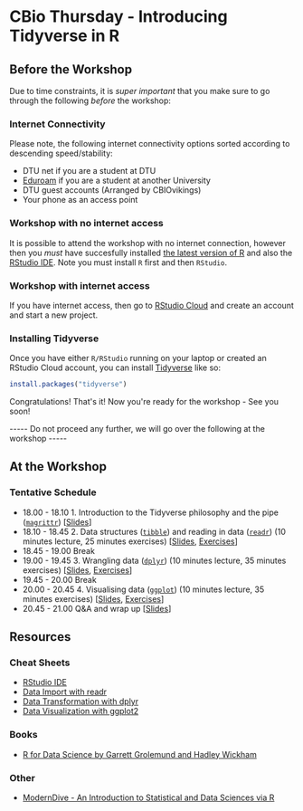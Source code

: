 CBio Thursday - Introducing Tidyverse in R
================

Before the Workshop
-------------------

Due to time constraints, it is *super important* that you make sure to go through the following *before* the workshop:

### Internet Connectivity

Please note, the following internet connectivity options sorted according to descending speed/stability:

-   DTU net if you are a student at DTU
-   [Eduroam](https://www.eduroam.org/) if you are a student at another University
-   DTU guest accounts (Arranged by CBIOvikings)
-   Your phone as an access point

### Workshop with no internet access

It is possible to attend the workshop with no internet connection, however then you *must* have succesfully installed [the latest version of R](https://mirrors.dotsrc.org/cran/) and also the [RStudio IDE](https://www.rstudio.com/products/rstudio/download/#download). Note you must install `R` first and then `RStudio`.

### Workshop with internet access

If you have internet access, then go to [RStudio Cloud](https://rstudio.cloud/) and create an account and start a new project.

### Installing Tidyverse

Once you have either `R/RStudio` running on your laptop or created an RStudio Cloud account, you can install [Tidyverse](https://www.tidyverse.org/) like so:

``` r
install.packages("tidyverse")
```

Congratulations! That's it! Now you're ready for the workshop - See you soon!

----- Do not proceed any further, we will go over the following at the workshop -----

At the Workshop
---------------

### Tentative Schedule

-   18.00 - 18.10 1. Introduction to the Tidyverse philosophy and the pipe ([`magrittr`](https://cran.r-project.org/web/packages/magrittr/README.html)) \[[Slides](http://htmlpreview.github.io/?https://github.com/leonjessen/TidyThursday/blob/master/01_introduction/lecture/introduction_presentation.html)\]
-   18.10 - 18.45 2. Data structures ([`tibble`](https://cran.r-project.org/web/packages/tibble/README.html)) and reading in data ([`readr`](https://cran.r-project.org/web/packages/readr/README.html)) (10 minutes lecture, 25 minutes exercises) \[[Slides](http://htmlpreview.github.io/?https://github.com/leonjessen/TidyThursday/blob/master/02_readr/lecture/readr_presentation.html), [Exercises](https://github.com/leonjessen/TidyThursday/blob/master/02_readr/exercises/readr_exercises.md)\]
-   18.45 - 19.00 Break
-   19.00 - 19.45 3. Wrangling data ([`dplyr`](https://cran.r-project.org/web/packages/dplyr/readme/README.html)) (10 minutes lecture, 35 minutes exercises) \[[Slides](), [Exercises]()\]
-   19.45 - 20.00 Break
-   20.00 - 20.45 4. Visualising data ([`ggplot`](https://cran.r-project.org/web/packages/ggplot2/readme/README.html)) (10 minutes lecture, 35 minutes exercises) \[[Slides](), [Exercises]()\]
-   20.45 - 21.00 Q&A and wrap up \[[Slides]()\]

Resources
---------

### Cheat Sheets

-   [RStudio IDE](https://github.com/rstudio/cheatsheets/raw/master/rstudio-ide.pdf)
-   [Data Import with readr](https://github.com/rstudio/cheatsheets/raw/master/data-import.pdf)
-   [Data Transformation with dplyr](https://github.com/rstudio/cheatsheets/raw/master/data-transformation.pdf)
-   [Data Visualization with ggplot2](https://github.com/rstudio/cheatsheets/raw/master/data-visualization-2.1.pdf)

### Books

-   [R for Data Science by Garrett Grolemund and Hadley Wickham](https://r4ds.had.co.nz/)

### Other

-   [ModernDive - An Introduction to Statistical and Data Sciences via R](https://moderndive.com/)
